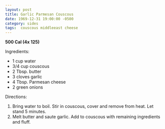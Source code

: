 ```yaml
---
layout: post
title: Garlic Parmesan Couscous
date: 1969-12-31 19:00:00 -0500
category: sides
tags:  couscous middleeast cheese
---
```

<b>500 Cal (4x 125)</b>
<p>Ingredients:</p><ul>
<li>1 cup	water</li>
<li>3/4 cup	couscous</li>
<li>2 Tbsp.	butter</li>
<li>3 cloves	garlic</li>
<li>4 Tbsp.	Parmesan cheese</li>
<li>2	green onions</li>
</ul>
<p>Directions:</p>
<ol>
<li>Bring water to boil.  Stir in couscous, cover and remove from heat.  Let stand 5 minutes.</li>
<li>Melt butter and saute garlic.  Add to couscous with remaining ingredients and fluff.</li>
</ol>
